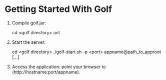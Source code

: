 Getting Started With Golf
=========================

1. Compile golf.jar:
        
    cd &lt;golf directory&gt;
    ant

2. Start the server:

    cd &lt;golf directory&gt;
    ./golf-start.sh -p &lt;port&gt; appname@path_to_approot [...] 

3. Access the application: point your browser to (http://hostname:port/appname).
